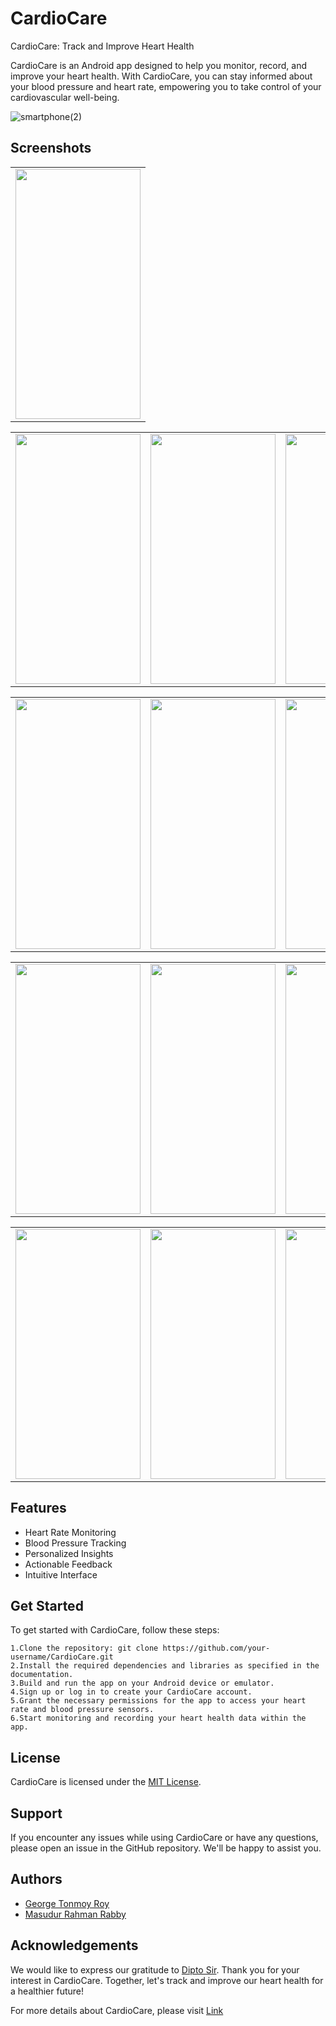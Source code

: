 # CardioCare

CardioCare: Track and Improve Heart Health

CardioCare is an Android app designed to help you monitor, record, and improve your heart health. With CardioCare, you can stay informed about your blood pressure and heart rate, empowering you to take control of your cardiovascular well-being.

![smartphone(2)](https://github.com/george07-t/CardioCare/assets/68592871/c30a7fdf-614b-4ba2-aa8f-5a9c70c89e33)

## Screenshots
<table>
 <tr>
   <td><img src = "https://github.com/george07-t/CardioCare/assets/68592871/9b41c4d2-65c1-433c-803e-cb5eded726e9" height="400px" width="200px"/></td> 
    </tr>
 </table>

<table>
 <tr>
   <td><img src = "https://github.com/george07-t/CardioCare/assets/68592871/2c190bcf-6bb1-4ab3-9bd4-28e5c6a6b658" height="400px" width="200px"/></td> 
   <td><img src = "https://github.com/george07-t/CardioCare/assets/68592871/1a946738-5345-4741-a320-ccff9fdaa26b" height="400px" width="200px"/></td>
<td><img src = "https://github.com/george07-t/CardioCare/assets/68592871/6eea0071-3499-4354-832f-9907b34ab332" height="400px" width="200px"/></td>
    </tr>
 </table>
 <table>
 <tr>
   <td><img src = "https://github.com/george07-t/CardioCare/assets/68592871/1671e71c-06b9-4045-9f83-8fb6fce3b3bb" height="400px" width="200px"/></td>
   <td><img src = "https://github.com/george07-t/CardioCare/assets/68592871/5b35693e-843a-43f9-a619-63e1505ce675" height="400px" width="200px"/></td> 
   <td><img src = "https://github.com/george07-t/CardioCare/assets/68592871/919bbfed-8010-43b7-bc93-d0fb0ae0e788" height="400px" width="200px"/></td>
 </tr>
 </table>
 <table>
 <td><img src = "https://github.com/george07-t/CardioCare/assets/68592871/8bce8034-4cc3-4f5d-9e9a-063f37defa1f" height="400px" width="200px"/></td>
 <td><img src = "https://github.com/george07-t/CardioCare/assets/68592871/41b61e2e-c393-46b8-92a1-528353126509" height="400px" width="200px"/></td>
 <td><img src= "https://github.com/george07-t/CardioCare/assets/68592871/c4f55aa2-3205-4ad4-a147-88704a5d4a8b"  height="400px" width="200px"/></td>
 </table>
 <table>
 <tr>
   <td><img src = "https://github.com/george07-t/CardioCare/assets/68592871/31122d46-2cf7-41f8-bfc4-4515dd7cc4ca" height="400px" width="200px"/></td>
   <td><img src = "https://github.com/george07-t/CardioCare/assets/68592871/1f9e2f4a-65ad-421b-a5b6-0becb15b0f19" height="400px" width="200px"/></td> 
   <td><img src = "https://github.com/george07-t/CardioCare/assets/68592871/b665d417-341e-4eff-be23-546aa1ab5ba6" height="400px" width="200px"/></td>
 </tr>
 </table>

## Features

- Heart Rate Monitoring
- Blood Pressure Tracking
- Personalized Insights
- Actionable Feedback
- Intuitive Interface

## Get Started
To get started with CardioCare, follow these steps:

    1.Clone the repository: git clone https://github.com/your-username/CardioCare.git
    2.Install the required dependencies and libraries as specified in the documentation.
    3.Build and run the app on your Android device or emulator.
    4.Sign up or log in to create your CardioCare account.
    5.Grant the necessary permissions for the app to access your heart rate and blood pressure sensors.
    6.Start monitoring and recording your heart health data within the app.

## License

CardioCare is licensed under the [MIT License](LICENSE.md).



## Support

If you encounter any issues while using CardioCare or have any questions, please open an issue in the GitHub repository. We'll be happy to assist you.



## Authors

- [George Tonmoy Roy](https://github.com/george07-t)
- [Masudur Rahman Rabby](https://github.com/Masudur-rahman-rabby)


## Acknowledgements

We would like to express our gratitude to [Dipto Sir](https://www.facebook.com/shafin.ahmed.98478). Thank you for your interest in CardioCare. Together, let's track and improve our heart health for a healthier future!

For more details about CardioCare, please visit [Link](https://github.com/george07-t/CardioCare.wiki.git)
